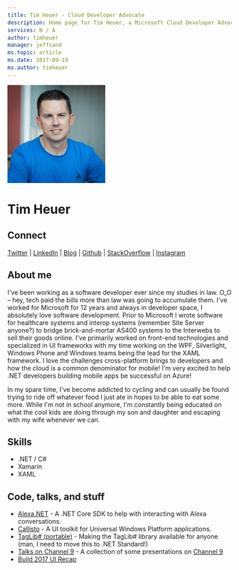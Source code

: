 ```yaml
---
title: Tim Heuer - Cloud Developer Advocate
description: Home page for Tim Heuer, a Microsoft Cloud Developer Advocate
services: N / A
author: timheuer
manager: jeffsand
ms.topic: article
ms.date: 2017-09-19
ms.author: timheuer
---
```


![Image of Tim Heuer](media/profiles/tim-heuer.png)

# Tim Heuer

## Connect
[Twitter](https://twitter.com/timheuer) | [LinkedIn](https://linkedin.com/in/timheuer) | [Blog](http://timheuer.com/blog/) | [Github](https://github.com/timheuer) | [StackOverflow](https://stackoverflow.com/users/705/tim-heuer) | [Instagram](https://www.instagram.com/timheuer)

## About me

I've been working as a software developer ever since my studies in law. O_O – hey, tech paid the bills more than law was going to accumulate them.  I've worked for Microsoft for 12 years and always in developer space, I absolutely love software development.  Prior to Microsoft I wrote software for healthcare systems and interop systems (remember Site Server anyone?) to bridge brick-and-mortar AS400 systems to the Interwebs to sell their goods online.  I've primarily worked on front-end technologies and specialized in UI frameworks with my time working on the WPF, Silverlight, Windows Phone and Windows teams being the lead for the XAML framework.  I love the challenges cross-platform brings to developers and how the cloud is a common denominator for mobile!  I'm very excited to help .NET developers building mobile apps be successful on Azure! 

In my spare time, I've become addicted to cycling and can usually be found trying to ride off whatever food I just ate in hopes to be able to eat some more.  While I'm not in school anymore, I'm constantly being educated on what the cool kids are doing through my son and daughter and escaping with my wife whenever we can.

## Skills

* .NET / C#
* Xamarin
* XAML

## Code, talks, and stuff

* [Alexa.NET](https://github.com/timheuer/alexa-skills-dotnet) - A .NET Core SDK to help with interacting with Alexa conversations.
* [Callisto](https://github.com/timheuer/callisto) - A UI toolkit for Universal Windows Platform applications.
* [TagLib# (portable)](https://github.com/timheuer/taglib-sharp-portable) - Making the TagLib# library available for anyone (man, I need to move this to .NET Standard!)
* [Talks on Channel 9](https://channel9.msdn.com/Events/Speakers/Tim-Heuer) - A collection of some presentations on [Channel 9](http://channel9.msdn.com)
* [Build 2017 UI Recap](http://timheuer.com/blog/archive/2017/05/15/build-2017-recap-windows-ui-xaml.aspx)
